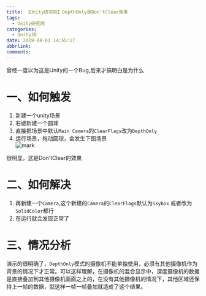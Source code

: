 ```yaml
---
title: 【Unity研究院】DepthOnly是Don'tClear效果
tags:
  - Unity研究院
categories:
  - Unity3D
date: 2019-04-03 14:55:17
abbrlink:
comments:
---
```

曾经一度以为这是Unity的一个Bug,后来才搞明白是为什么
<!-- more -->
# 一、如何触发
1. 新建一个unity场景
2. 右键新建一个圆球
3. 直接把场景中默认`Main Camera`的`ClearFlags`改为`DepthOnly`
4. 运行场景，拖动圆球，会发生下图场景  
![mark](/../../Photos/depthonly.png)

很明显，这是Don'tClear的效果

# 二、如何解决
1. 再新建一个`Camera`,这个新建的`Camera`的`ClearFlags`默认为`Skybox` 或者改为`SolidColor`都行
2. 在运行就会发现正常了

# 三、情况分析
演示的很明确了，`DepthOnly`模式的摄像机不能单独使用，必须有其他摄像机作为背景的情况下才正常。可以这样理解，在摄像机的混合显示中，深度摄像机的数据是直接叠加到其他摄像机画面之上的，在没有其他摄像机的情况下，其他区域还保持上一帧的数据，就这样一帧一帧叠加就造成了这个结果。